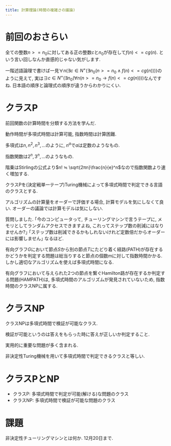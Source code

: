 ```yaml
---
title: 計算理論(時間の複雑さの議論)
---
```


# 前回のおさらい

全ての整数$n >= n_0$に対してある正の整数$c$と$n_0$が存在して$f(n) <= cg(n)$.
という言い回しなんか直感的じゃない気がします.

一階述語論理で書けば一見$∀n(∃c ∈ N^+(∃n_0(n >= n_0 ∧ f(n) <= cg(n))))$のように見えて,
実は$∃c ∈ N^+(∃n_0(∀n(n >= n_0 → f(n) <= cg(n))))$なんですね.
日本語の順序と論理式の順序が違うからわかりにくい.

# クラスP

前回関数の計算時間を分類する方法を学んだ.

動作時間が多項式時間は計算可能,
指数時間は計算困難.

多項式は$n, n^2, n^3, …$のように, $n^a$で$a$は定数のようなもの.

指数関数は$2^n, 3^n, …$のようなもの.

階乗はStirlingの公式より$n! ≒ \sqrt{2πn}\frac{n}{e}^n$なので指数関数より速く増加する.

クラスPを(決定戦単一テープ)Turing機械によって多項式時間で判定できる言語のクラスとする.

アルゴリズムの計算量をオーダーで評価する場合,
計算モデルを気にしなくて良い.
オーダーの議論では計算モデルは気にしない.

質問しました.
｢今のコンピュータって,
チューリングマシンで言うテープに,
メモリとしてランダムアクセスできますよね,
これってステップ数の削減にはなりませんか?｣
｢ステップ数は削減できるかもしれないけれど定数倍だからオーダーには影響しません｣
なるほど.

有向グラフ$G$において節点$S$から別の節点$T$にたどり着く経路(PATH)が存在するかどうかを判定する問題は総当りすると節点の個数$m$に対して指数時間かかる.
しかし適切なアルゴリズムを使えば多項式時間になる.

有向グラフにおいて与えられた2つの節点を繋ぐHamilton路が存在するか判定する問題(HAMPATH)は,
多項式時間のアルゴリズムが発見されていないため,
指数時間のクラスNPに属する.

# クラスNP

クラスNPは多項式時間で検証が可能なクラス.

検証が可能というのは答えをもらった時に答えが正しいか判定すること.

実用的に重要な問題が多く含まれる.

非決定性Turing機械を用いて多項式時間で判定できるクラスと等しい.

# クラスPとNP

* クラスP: 多項式時間で判定が可能(解ける)な問題のクラス
* クラスNP: 多項式時間で検証が可能な問題のクラス

# 課題

非決定性チューリングマシンとは何か.
12月20日まで.
